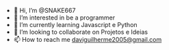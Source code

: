 - 👋 Hi, I’m @SNAKE667
- 👀 I’m interested in be a programmer
- 🌱 I’m currently learning Javascript e Python
- 💞️ I’m looking to collaborate on Projetos e Ideias
- 📫 How to reach me daviguilherme2005@gmail.com

<!---
SNAKE667/SNAKE667 is a ✨ special ✨ repository because its `README.md` (this file) appears on your GitHub profile.
You can click the Preview link to take a look at your changes.
--->
